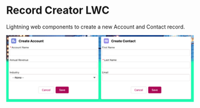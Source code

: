 # Record Creator LWC
Lightning web components to create a new Account and Contact record.

![Alt text](./recordcreator.png "Record Creator LWC")
